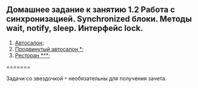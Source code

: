 ## Домашнее задание к занятию 1.2 Работа с синхронизацией. Synchronized блоки. Методы wait, notify, sleep. Интерфейс lock.

1. [Автосалон](./src/task1/README.md);
2. [Продвинутый автосалон *](./src/task2/README.md);
2. [Ресторан ***](./src/task3/README.md);

=======

Задачи со звездочкой `*` необязательны для получения зачета.